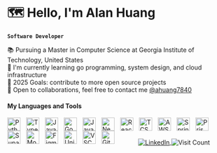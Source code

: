 # 🗺️ Hello, I'm Alan Huang

**`Software Developer`**

📚 Pursuing a Master in Computer Science at Georgia Institute of Technology, United States<br/>
🎨 I'm currently learning go programming, system design, and cloud infrastructure<br/>
💭 2025 Goals: contribute to more open source projects<br/>
👯 Open to collaborations, feel free to contact me [@ahuang7840](mailto:ahuang7840@gmail.com)

#### My Languages and Tools

<img align="left" alt="Python" width="30px" style="padding-right:10px;" src="https://cdn.jsdelivr.net/gh/devicons/devicon/icons/python/python-plain.svg" />
<img align="left" alt="TypeScript" width="30px" style="padding-right:10px;" src="https://cdn.jsdelivr.net/gh/devicons/devicon/icons/typescript/typescript-plain.svg" />
<img align="left" alt="JavaScript" width="30px" style="padding-right:10px;" src="https://cdn.jsdelivr.net/gh/devicons/devicon/icons/javascript/javascript-plain.svg" />
<img align="left" alt="Go" width="30px" style="padding-right:10px;" src="https://cdn.jsdelivr.net/gh/devicons/devicon/icons/go/go-original.svg" />
<img align="left" alt="Java" width="30px" style="padding-right:10px;" src="https://cdn.jsdelivr.net/gh/devicons/devicon/icons/java/java-original.svg"/>
<img align="left" alt="NextJs" width="30px" style="padding-right:10px;" src="https://cdn.jsdelivr.net/gh/devicons/devicon@latest/icons/nextjs/nextjs-original.svg" />
<img align="left" alt="React" width="30px" style="padding-right:10px;" src="https://cdn.jsdelivr.net/gh/devicons/devicon/icons/react/react-original.svg" />
<img align="left" alt="TCSS" width="30px" style="padding-right:10px;" src="https://cdn.jsdelivr.net/gh/devicons/devicon@latest/icons/tailwindcss/tailwindcss-original.svg" />
<img align="left" alt="AWS" width="30px" style="padding-right:10px;" src="https://cdn.jsdelivr.net/gh/devicons/devicon@latest/icons/amazonwebservices/amazonwebservices-original-wordmark.svg" />
<img align="left" alt="Spring" width="30px" style="padding-right:10px;" src="https://cdn.jsdelivr.net/gh/devicons/devicon@latest/icons/spring/spring-original.svg" />
<img align="left" alt="Prisma" width="30px" style="padding-right:10px;" src="https://cdn.jsdelivr.net/gh/devicons/devicon@latest/icons/prisma/prisma-original.svg" />
<img align="left" alt="Supa" width="30px" style="padding-right:10px;" src="https://cdn.jsdelivr.net/gh/devicons/devicon@latest/icons/supabase/supabase-original.svg" />
<img align="left" alt="Mongo" width="30px" style="padding-right:10px;" src="https://cdn.jsdelivr.net/gh/devicons/devicon@latest/icons/mongodb/mongodb-original.svg" />
<img align="left" alt="Figma" width="30px" style="padding-right:10px;" src="https://cdn.jsdelivr.net/gh/devicons/devicon@latest/icons/figma/figma-original.svg" />
<img align="left" alt="Unity" width="30px" style="padding-right:10px;" src="https://cdn.jsdelivr.net/gh/devicons/devicon@latest/icons/unity/unity-original.svg" />
<img align="left" alt="VSC" width="30px" style="padding-right:10px;" src="https://cdn.jsdelivr.net/gh/devicons/devicon@latest/icons/vscode/vscode-original.svg" />
<img align="left" alt="Git" width="30px" style="padding-right:10px;" src="https://cdn.jsdelivr.net/gh/devicons/devicon/icons/git/git-original.svg" />

</br>
<!-- ## ![](https://github-readme-stats.vercel.app/api/top-langs/?username=ahuangg&theme=ayu-mirage&langs_count=10&layout=compact&hide=ShaderLab,Jupyter%20Notebook,HTML,HLSL,CSS) -->

##

<div align="center">
  <a href="https://linkedin.com/in/huang-alan">
    <img src="https://img.shields.io/badge/LinkedIn-%230077B5.svg?logo=linkedin&logoColor=white" alt="LinkedIn" style="vertical-align: middle;" />
  </a>
  <img src="https://visitcount.itsvg.in/api?id=ahuangg&icon=0&color=0" alt="Visit Count" style="vertical-align: middle;" />
</div>

<!-- ### 🧰 Languages and Tools


### 📊 GitHub Stats

![](https://github-readme-streak-stats.herokuapp.com/?user=ahuangg&theme=ayu-mirage&hide_border=true)<br/>

#

### ✍️ Random Dev Quote

![](https://quotes-github-readme.vercel.app/api?type=horizontal&theme=tokyonight) -->

<!-- --- -->

<!-- Proudly created with GPRM ( https://gprm.itsvg.in ) -->
